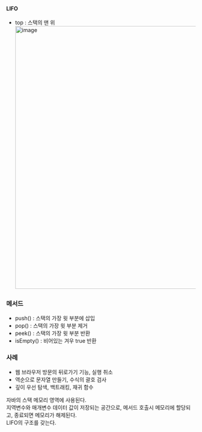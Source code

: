 #### LIFO  


- top : 스택의 맨 위
  <img width="697" alt="image" src="https://github.com/user-attachments/assets/05b10ad5-9e95-4970-acab-5515c45480ec">


### 메서드
- push() : 스택의 가장 윗 부분에 삽입
- pop() : 스택의 가장 윗 부분 제거
- peek() : 스택의 가장 윗 부분 반환
- isEmpty() : 비어있는 겨우 true 반환



### 사례
- 웹 브라우저 방문의 뒤로가기 기능, 실행 취소 
- 역순으로 문자열 만들기, 수식의 괄호 검사
- 깊이 우선 탐색, 백트래킹, 재귀 함수


자바의 스택 메모리 영역에 사용된다.  
지역변수와 매개변수 데이터 값이 저장되는 공간으로, 메서드 호출시 메모리에 할당되고, 종료되면 메모리가 해제된다.  
LIFO의 구조를 갖는다.
